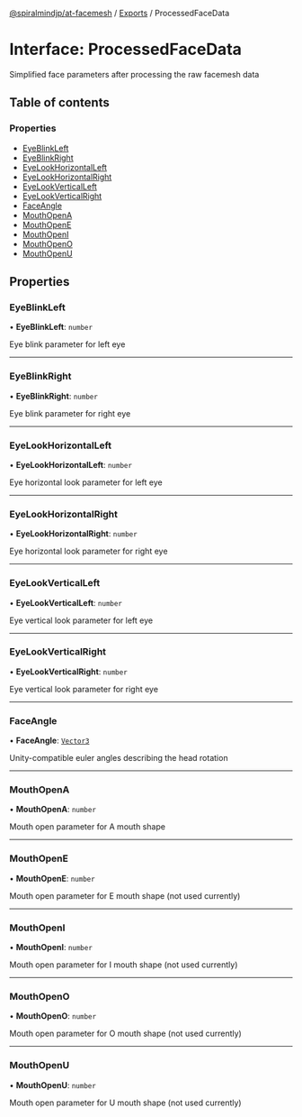 [@spiralmindjp/at-facemesh](../README.md) / [Exports](../modules.md) / ProcessedFaceData

# Interface: ProcessedFaceData

Simplified face parameters after processing the raw facemesh data

## Table of contents

### Properties

- [EyeBlinkLeft](ProcessedFaceData.md#eyeblinkleft)
- [EyeBlinkRight](ProcessedFaceData.md#eyeblinkright)
- [EyeLookHorizontalLeft](ProcessedFaceData.md#eyelookhorizontalleft)
- [EyeLookHorizontalRight](ProcessedFaceData.md#eyelookhorizontalright)
- [EyeLookVerticalLeft](ProcessedFaceData.md#eyelookverticalleft)
- [EyeLookVerticalRight](ProcessedFaceData.md#eyelookverticalright)
- [FaceAngle](ProcessedFaceData.md#faceangle)
- [MouthOpenA](ProcessedFaceData.md#mouthopena)
- [MouthOpenE](ProcessedFaceData.md#mouthopene)
- [MouthOpenI](ProcessedFaceData.md#mouthopeni)
- [MouthOpenO](ProcessedFaceData.md#mouthopeno)
- [MouthOpenU](ProcessedFaceData.md#mouthopenu)

## Properties

### EyeBlinkLeft

• **EyeBlinkLeft**: `number`

Eye blink parameter for left eye

___

### EyeBlinkRight

• **EyeBlinkRight**: `number`

Eye blink parameter for right eye

___

### EyeLookHorizontalLeft

• **EyeLookHorizontalLeft**: `number`

Eye horizontal look parameter for left eye

___

### EyeLookHorizontalRight

• **EyeLookHorizontalRight**: `number`

Eye horizontal look parameter for right eye

___

### EyeLookVerticalLeft

• **EyeLookVerticalLeft**: `number`

Eye vertical look parameter for left eye

___

### EyeLookVerticalRight

• **EyeLookVerticalRight**: `number`

Eye vertical look parameter for right eye

___

### FaceAngle

• **FaceAngle**: [`Vector3`](Vector3.md)

Unity-compatible euler angles describing the head rotation

___

### MouthOpenA

• **MouthOpenA**: `number`

Mouth open parameter for A mouth shape

___

### MouthOpenE

• **MouthOpenE**: `number`

Mouth open parameter for E mouth shape (not used currently)

___

### MouthOpenI

• **MouthOpenI**: `number`

Mouth open parameter for I mouth shape (not used currently)

___

### MouthOpenO

• **MouthOpenO**: `number`

Mouth open parameter for O mouth shape (not used currently)

___

### MouthOpenU

• **MouthOpenU**: `number`

Mouth open parameter for U mouth shape (not used currently)
